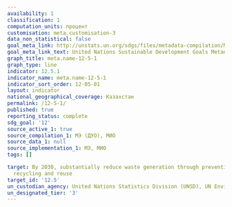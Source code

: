 ```yaml
---
availability: 1
classification: 1
computation_units: процент
customisation: meta.customisation-3
data_non_statistical: false
goal_meta_link: http://unstats.un.org/sdgs/files/metadata-compilation/Metadata-Goal-12.pdf
goal_meta_link_text: United Nations Sustainable Development Goals Metadata (pdf 782kB)
graph_title: meta.name-12-5-1
graph_type: line
indicator: 12.5.1
indicator_name: meta.name-12-5-1
indicator_sort_order: 12-05-01
layout: indicator
national_geographical_coverage: Казахстан
permalink: /12-5-1/
published: true
reporting_status: complete
sdg_goal: '12'
source_active_1: true
source_compilation_1: МЭ (ДУО), МИО
source_data_1: null
source_implementation_1: МЭ, МИО
tags: []

target: By 2030, substantially reduce waste generation through prevention, reduction,
  recycling and reuse
target_id: '12.5'
un_custodian_agency: United Nations Statistics Division (UNSD), UN Environment (UNEP)
un_designated_tier: '3'
---
```


